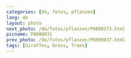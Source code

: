 ```yaml
---
categories: [de, fotos, pflanzen]
lang: de
layout: photo
next_photo: /de/fotos/pflanzen/P0000373.html
picname: P0000031
prev_photo: /de/fotos/pflanzen/P0000037.html
tags: [Giraffes, Grass, Trees]
---
```

